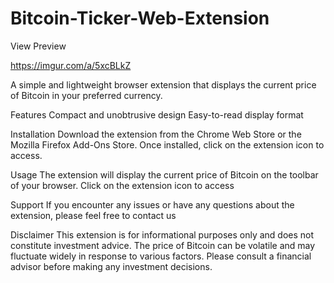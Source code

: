 # Bitcoin-Ticker-Web-Extension

View Preview

https://imgur.com/a/5xcBLkZ

A simple and lightweight browser extension that displays the current price of Bitcoin in your preferred currency.

Features
Compact and unobtrusive design
Easy-to-read display format

Installation
Download the extension from the Chrome Web Store or the Mozilla Firefox Add-Ons Store.
Once installed, click on the extension icon to access.

Usage
The extension will display the current price of Bitcoin on the toolbar of your browser. Click on the extension icon to access 

Support
If you encounter any issues or have any questions about the extension, please feel free to contact us 

Disclaimer
This extension is for informational purposes only and does not constitute investment advice. The price of Bitcoin can be volatile and may fluctuate widely in response to various factors. Please consult a financial advisor before making any investment decisions.
